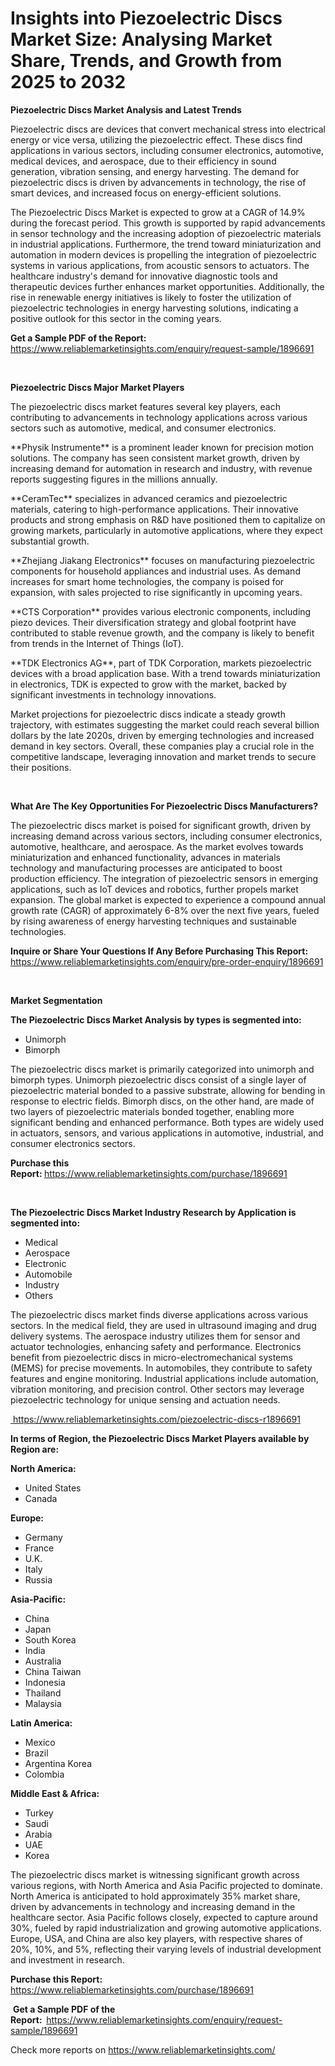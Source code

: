 <p><h1>Insights into Piezoelectric Discs Market Size: Analysing Market Share, Trends, and Growth from 2025 to 2032</h1></p><p><strong>Piezoelectric Discs Market Analysis and Latest Trends</strong></p>
<p><p>Piezoelectric discs are devices that convert mechanical stress into electrical energy or vice versa, utilizing the piezoelectric effect. These discs find applications in various sectors, including consumer electronics, automotive, medical devices, and aerospace, due to their efficiency in sound generation, vibration sensing, and energy harvesting. The demand for piezoelectric discs is driven by advancements in technology, the rise of smart devices, and increased focus on energy-efficient solutions.</p><p>The Piezoelectric Discs Market is expected to grow at a CAGR of 14.9% during the forecast period. This growth is supported by rapid advancements in sensor technology and the increasing adoption of piezoelectric materials in industrial applications. Furthermore, the trend toward miniaturization and automation in modern devices is propelling the integration of piezoelectric systems in various applications, from acoustic sensors to actuators. The healthcare industry's demand for innovative diagnostic tools and therapeutic devices further enhances market opportunities. Additionally, the rise in renewable energy initiatives is likely to foster the utilization of piezoelectric technologies in energy harvesting solutions, indicating a positive outlook for this sector in the coming years.</p></p>
<p><strong>Get a Sample PDF of the Report:&nbsp;</strong> <a href="https://www.reliablemarketinsights.com/enquiry/request-sample/1896691?utm_campaign=2232&utm_medium=2&utm_source=Github&utm_content=ia&utm_term=11042025&utm_id=piezoelectric-discs">https://www.reliablemarketinsights.com/enquiry/request-sample/1896691</a></p>
<p>&nbsp;</p>
<p><strong>Piezoelectric Discs Major Market Players</strong></p>
<p><p>The piezoelectric discs market features several key players, each contributing to advancements in technology applications across various sectors such as automotive, medical, and consumer electronics. </p><p>**Physik Instrumente** is a prominent leader known for precision motion solutions. The company has seen consistent market growth, driven by increasing demand for automation in research and industry, with revenue reports suggesting figures in the millions annually.</p><p>**CeramTec** specializes in advanced ceramics and piezoelectric materials, catering to high-performance applications. Their innovative products and strong emphasis on R&D have positioned them to capitalize on growing markets, particularly in automotive applications, where they expect substantial growth.</p><p>**Zhejiang Jiakang Electronics** focuses on manufacturing piezoelectric components for household appliances and industrial uses. As demand increases for smart home technologies, the company is poised for expansion, with sales projected to rise significantly in upcoming years.</p><p>**CTS Corporation** provides various electronic components, including piezo devices. Their diversification strategy and global footprint have contributed to stable revenue growth, and the company is likely to benefit from trends in the Internet of Things (IoT).</p><p>**TDK Electronics AG**, part of TDK Corporation, markets piezoelectric devices with a broad application base. With a trend towards miniaturization in electronics, TDK is expected to grow with the market, backed by significant investments in technology innovations.</p><p>Market projections for piezoelectric discs indicate a steady growth trajectory, with estimates suggesting the market could reach several billion dollars by the late 2020s, driven by emerging technologies and increased demand in key sectors. Overall, these companies play a crucial role in the competitive landscape, leveraging innovation and market trends to secure their positions.</p></p>
<p>&nbsp;</p>
<p><strong>What Are The Key Opportunities For Piezoelectric Discs Manufacturers?</strong></p>
<p><p>The piezoelectric discs market is poised for significant growth, driven by increasing demand across various sectors, including consumer electronics, automotive, healthcare, and aerospace. As the market evolves towards miniaturization and enhanced functionality, advances in materials technology and manufacturing processes are anticipated to boost production efficiency. The integration of piezoelectric sensors in emerging applications, such as IoT devices and robotics, further propels market expansion. The global market is expected to experience a compound annual growth rate (CAGR) of approximately 6-8% over the next five years, fueled by rising awareness of energy harvesting techniques and sustainable technologies.</p></p>
<p><strong>Inquire or Share Your Questions If Any Before Purchasing This Report:</strong> <a href="https://www.reliablemarketinsights.com/enquiry/pre-order-enquiry/1896691?utm_campaign=2232&utm_medium=2&utm_source=Github&utm_content=ia&utm_term=11042025&utm_id=piezoelectric-discs">https://www.reliablemarketinsights.com/enquiry/pre-order-enquiry/1896691</a></p>
<p>&nbsp;</p>
<p><strong>Market Segmentation</strong></p>
<p><strong>The Piezoelectric Discs Market Analysis by types is segmented into:</strong></p>
<p><ul><li>Unimorph</li><li>Bimorph</li></ul></p>
<p><p>The piezoelectric discs market is primarily categorized into unimorph and bimorph types. Unimorph piezoelectric discs consist of a single layer of piezoelectric material bonded to a passive substrate, allowing for bending in response to electric fields. Bimorph discs, on the other hand, are made of two layers of piezoelectric materials bonded together, enabling more significant bending and enhanced performance. Both types are widely used in actuators, sensors, and various applications in automotive, industrial, and consumer electronics sectors.</p></p>
<p><strong>Purchase this Report:&nbsp;</strong><a href="https://www.reliablemarketinsights.com/purchase/1896691?utm_campaign=2232&utm_medium=2&utm_source=Github&utm_content=ia&utm_term=11042025&utm_id=piezoelectric-discs">https://www.reliablemarketinsights.com/purchase/1896691</a></p>
<p>&nbsp;</p>
<p><strong>The Piezoelectric Discs Market Industry Research by Application is segmented into:</strong></p>
<p><ul><li>Medical</li><li>Aerospace</li><li>Electronic</li><li>Automobile</li><li>Industry</li><li>Others</li></ul></p>
<p><p>The piezoelectric discs market finds diverse applications across various sectors. In the medical field, they are used in ultrasound imaging and drug delivery systems. The aerospace industry utilizes them for sensor and actuator technologies, enhancing safety and performance. Electronics benefit from piezoelectric discs in micro-electromechanical systems (MEMS) for precise movements. In automobiles, they contribute to safety features and engine monitoring. Industrial applications include automation, vibration monitoring, and precision control. Other sectors may leverage piezoelectric technology for unique sensing and actuation needs.</p></p>
<p><a href="https://www.reliablemarketinsights.com/piezoelectric-discs-r1896691?utm_campaign=2232&utm_medium=2&utm_source=Github&utm_content=ia&utm_term=11042025&utm_id=piezoelectric-discs">&nbsp;https://www.reliablemarketinsights.com/piezoelectric-discs-r1896691</a></p>
<p><strong>In terms of Region, the Piezoelectric Discs Market Players available by Region are:</strong></p>
<p>
    <p> <strong> North America: </strong>
        <ul>
            <li>United States</li>
            <li>Canada</li>
        </ul>
        </p> 
    <p> <strong> Europe: </strong>
        <ul>
            <li>Germany</li>
            <li>France</li>
            <li>U.K.</li>
            <li>Italy</li>
            <li>Russia</li>
        </ul>
        </p> 
    <p> <strong> Asia-Pacific: </strong>
        <ul>
            <li>China</li>
            <li>Japan</li>
            <li>South Korea</li>
            <li>India</li>
            <li>Australia</li>
            <li>China Taiwan</li>
            <li>Indonesia</li>
            <li>Thailand</li>
            <li>Malaysia</li>
        </ul>
        </p> 
    <p> <strong> Latin America: </strong>
        <ul>
            <li>Mexico</li>
            <li>Brazil</li>
            <li>Argentina Korea</li>
            <li>Colombia</li>
        </ul>
        </p> 
    <p> <strong> Middle East & Africa: </strong>
        <ul>
            <li>Turkey</li>
            <li>Saudi</li>
            <li>Arabia</li>
            <li>UAE</li>
            <li>Korea</li>
        </ul>
    </p>
    </p>
<p><p>The piezoelectric discs market is witnessing significant growth across various regions, with North America and Asia Pacific projected to dominate. North America is anticipated to hold approximately 35% market share, driven by advancements in technology and increasing demand in the healthcare sector. Asia Pacific follows closely, expected to capture around 30%, fueled by rapid industrialization and growing automotive applications. Europe, USA, and China are also key players, with respective shares of 20%, 10%, and 5%, reflecting their varying levels of industrial development and investment in research.</p></p>
<p><strong>Purchase this Report: </strong><a href="https://www.reliablemarketinsights.com/purchase/1896691?utm_campaign=2232&utm_medium=2&utm_source=Github&utm_content=ia&utm_term=11042025&utm_id=piezoelectric-discs">https://www.reliablemarketinsights.com/purchase/1896691</a></p>
<p>&nbsp;<strong>Get a Sample PDF of the Report:&nbsp;&nbsp;</strong><a href="https://www.reliablemarketinsights.com/enquiry/request-sample/1896691?utm_campaign=2232&utm_medium=2&utm_source=Github&utm_content=ia&utm_term=11042025&utm_id=piezoelectric-discs">https://www.reliablemarketinsights.com/enquiry/request-sample/1896691</a></p>
<p><strong></strong></p>
<p>Check more reports on <a href="https://www.reliablemarketinsights.com/?utm_campaign=2232&utm_medium=2&utm_source=Github&utm_content=ia&utm_term=11042025&utm_id=piezoelectric-discs">https://www.reliablemarketinsights.com/</a></p>